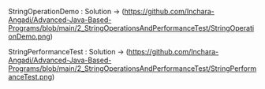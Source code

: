 StringOperationDemo :
Solution -> (https://github.com/Inchara-Angadi/Advanced-Java-Based-Programs/blob/main/2_StringOperationsAndPerformanceTest/StringOperationDemo.png)


StringPerformanceTest :
Solution -> (https://github.com/Inchara-Angadi/Advanced-Java-Based-Programs/blob/main/2_StringOperationsAndPerformanceTest/StringPerformanceTest.png)

